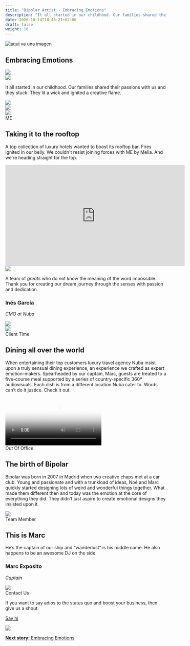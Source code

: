 ```yaml
---
title: "Bipolar Artist - Embracing Emotions"
description: "It all started in our childhood. Our families shared their passions with us and they stuck. They lit a wick and ignited a creative flame."
date: 2020-10-14T18:48:21+02:00
draft: false
weight: 10
---
```


<section class="container-fluid sides-header">
    <div class="row concept">
        <div class="col-xs-12">
            <p class="center"><img src="/images/embracing-emotions.jpg" alt="aqui va una imagen"></p></div>
    </div>
    <div class="row foot">
        <div class="col-xs-6 footpat"><div class="red"></div></div>
        <div class="col-xs-6 footpat"><div class="blue"></div></div>
    </div>
    <div class="row title">
        <div class="col-xs-12">
            <h1 class="center">Embracing Emotions</h1>
        </div>
    </div>
</section>
<section class="intro borderless">
    <div class="container">
        <div class="row bg">
            <div class="col-md-6 col-md-offset-2 col-lg-5 col-lg-offset-2 md-show xs-hide"><img src="/images/imgContent/intro-bg-3-hrz.png"></div>
            <div class="col-xs-12 xs-show md-hide"><img src="/images/imgContent/intro-bg-3.png"></div>
        </div>
        <div class="row content">
            <div class="col-xs-12 col-md-4 col-md-offset-1"><p>It all started in our childhood. Our families shared their passions with us and they stuck. They lit a wick and ignited a creative flame.</p></div>
            <div class="col-xs-12 col-md-5"><img src="/images/imgContent/BA_embracing_emotions_top_img.gif" class="img-responsive"></div>
        </div>
    </div>
</section>

<section class="main-area-wrapper">
    <div class="cont-video v1 purple">
        <div class="container">
            <div class="row bg">
                <div class="col-md-6 col-md-offset-3 md-show xs-hide"><img src="/images/imgContent/pinkred-texture-1-hrz.png"></div>
                <div class="col-xs-12 xs-show md-hide"><img src="/images/imgContent/pinkred-texture-1.png"></div>
            </div>
            <div class="row content">
                <div class="col-xs-10 col-md-5 first">
                    <div class="tag">ME</div>
                    <h2>Taking it to the rooftop </h2>
                    <p>A top collection of luxury hotels wanted to boost its rooftop bar. Fires ignited in our belly. We couldn't resist joining forces with ME by Melia. And we're heading straight for the top.</p>
                </div>
                <div class="col-xs-12 col-md-6 col-md-offset-1 second">
                    <!--<video controls loop class="teaser-d" poster="assets/video/BA_embracing_change_ME_poster.jpg">
                        <source src="assets/video/BA_embracing_change_ME_video.mp4" type="video/mp4">
                        <source src="assets/video/BA_embracing_change_ME_video.webm" type="video/webm">
                    </video>-->
                    <div class="video">
                        <iframe width="560" height="315" src="https://www.youtube-nocookie.com/embed/xFGIsdvRO7s?autoplay=0&playlist=xFGIsdvRO7s&loop=1&autohide=1&rel=0&mute=1&origin=http://bipolar-artist.com" frameborder="0" allow="accelerometer; autoplay; encrypted-media; gyroscope; picture-in-picture" allowfullscreen></iframe>	
                    </div>								
                </div>
            </div>
        </div>
    </div>
</section>

<section class="main-area-wrapper">
    <div class="one-cont-one-img-1 green">
        <div class="container">
            <div class="row content">
                <div class="col-xs-10 col-xs-offset-1 col-md-4 col-md-offset-1 img">
                    <img src="/images/imgContent/BA-client-testimonial-illustration-ines-nuba.jpg" class="img-responsive">
                </div>
                <div class="col-xs-10 col-xs-offset-1 col-md-4 col-md-offset-1 quote">
                    <quote><p>A team of <em>greats</em> who do not know the meaning of the word impossible. Thank you for creating our dream journey through the senses with passion and dedication.</p></quote>
                    <div class="memberfoot">
                        <h3 class="regular">Inés García</h3>
                        <p class="small"><em>CMO at Nuba</em></p>
                    </div>
                </div>
            </div>
        </div>
    </div>
    <div class="cont-video v3 green borderless">
    <a name="nuba"></a>
        <div class="container">
            <div class="row bg">
                <div class="col-md-3 col-md-offset-9 md-show xs-hide"><img src="/images/imgContent/pinkred-texture-2-hrz.png"></div>
                <div class="col-xs-12 xs-show md-hide"><img src="/images/imgContent/pinkred-texture-2.png"></div>
            </div>
            <div class="row content">
                <div class="col-xs-10 col-md-4 first">
                    <div class="tag">Client Time</div>
                    <h2>Dining all over the world</h2>
                    <p>When entertaining their top customers luxury travel agency Nuba insist upon a truly sensual dining experience, an experience we crafted as expert emotion-makers. Spearheaded by our captain, Marc, guests are treated to a five-course meal supported by a series of country-specific 360º audiovisuals. Each dish is from a different location Nuba cater to. Words can’t do it justice. Check it out.</p>
                </div>
                <div class="col-xs-12 col-md-6 second">
                    <video mute controls loop class="teaser-d" poster="/video/BA_embracing_emotions_nuba-poster.jpg">
                        <source src="/video/BA_embracing_emotions_nuba.mp4" type="video/mp4">
                        <source src="/video/BA_embracing_emotions_nuba.webm" type="video/webm">
                    </video>								
                    <!--<div class="video">
                        <iframe width="560" height="315" src="https://www.youtube-nocookie.com/embed/A4PQnYqn_hc?autoplay=0&playlist=jJLg_Ilu384&loop=1&autohide=1&rel=0&mute=1&origin=http://bipolar-artist.com" frameborder="0" allow="accelerometer; autoplay; encrypted-media; gyroscope; picture-in-picture" allowfullscreen></iframe>
                    </div>-->									
                </div>
            </div>
        </div>
    </div>
</section>
<section class="main-area-wrapper">
    <div class="one-cont-one-cont-1 borderless">
        <div class="container">
            <div class="row content">
                <div class="tag bg-yellow-1">Out Of Office</div>
                <div class="col-xs-12 col-md-6 first content no-margin bg-orange-1">
                        <h2>The birth of Bipolar</h2>
                        <p>Bipolar was born in 2007 in Madrid when two creative chaps met at a car club. Young and passionate and with a
trunkload of ideas, Noé and Marc quickly started designing lots of weird and wonderful things together. What made them different then and today was the emotion at the core of everything they did. They didn’t just aspire to create emotional designs they insisted upon it.</p>
                </div>
                <div class="col-xs-12 col-md-6 second img">
                    <img src="/images/imgContent/BA-birth-of-bipolar-20190306.jpg" class="img-responsive">
                </div>							
            </div>
        </div>
    </div>
</section>
<section class="main-area-wrapper">
    <div class="one-cont-one-img-1 orange">
        <div class="container">
            <div class="row content">
                <div class="tag">Team Member</div>
                <div class="col-xs-12 col-md-4 col-md-offset-1 text">
                    <h2 class="superbig">This is Marc</h2>
                    <p>He’s the captain of our ship and “wanderlust” is his middle name. He also happens to be an awesome DJ on the side.</p>
                    <div class="memberfoot">
                        <h3 class="regular">Marc Exposito</h3>
                        <p class="small"><em>Captain</em></p>
                    </div>
                </div>
                <div class="col-xs-12 col-md-4 col-md-offset-1 img">
                    <img src="/images/imgContent/team-marc-exposito.jpg" class="img-responsive">
                </div>
            </div>
        </div>
    </div>
</section>

<section class="main-area-wrapper">
    <div class="contact-widget purple">
        <div class="container">
            <div class="row content">
                <div class="col-xs-8 col-md-3 col-md-offset-3 first">
                    <div class="tag">Contact Us</div>
                    <p>If you want to say adios to the status quo and boost your business, then give us a shout.</p>
                    <p class="center"><a class="noted" href="/contact.html">Say hi</a></p>
                </div>
                <div class="col-xs-4 col-md-3 second" style="background-image:url(/images/imgContent/graydrops-texture-1.png)">
                    <div class="col-xs-12 col-md-8 col-md-offset-2">
                        <img src="/images/imgContent/icon-contact.png" class="img-responsive">
                    </div>								
                </div>
            </div>
        </div>
    </div>
</section>

<section class="container-fluid jump-section">
    <div class="row title">
        <div class="col-xs-12 col-md-6 col-md-offset-3">
            <p class="center"><a href="/embracing-emotions"><strong>Next story:</strong> Embracing Emotions</a></p>
        </div>
    </div>
</section>